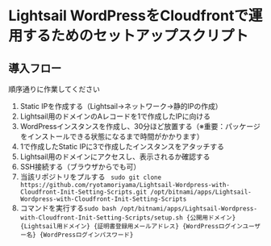# Lightsail WordPressをCloudfrontで運用するためのセットアップスクリプト

## 導入フロー
順序通りに作業してください

1. Static IPを作成する（Lightsail→ネットワーク→静的IPの作成）
2. Lightsail用のドメインのAレコードを1で作成したIPに向ける
3. WordPressインスタンスを作成し、30分ほど放置する（※重要：パッケージをインストールできる状態になるまで時間がかかります）
4. 1で作成したStatic IPに3で作成したインスタンスをアタッチする
5. Lightsail用のドメインにアクセスし、表示されるか確認する
6. SSH接続する（ブラウザからでも可）
7. 当該リポジトリをプルする ` sudo git clone https://github.com/ryotamoriyama/Lightsail-Wordpress-with-Cloudfront-Init-Setting-Scripts.git /opt/bitnami/apps/Lightsail-Wordpress-with-Cloudfront-Init-Setting-Scripts`
8. コマンドを実行する`sudo bash /opt/bitnami/apps/Lightsail-Wordpress-with-Cloudfront-Init-Setting-Scripts/setup.sh {公開用ドメイン} {Lightsail用ドメイン} {証明書登録用メールアドレス} {WordPressログインユーザー名} {WordPressログインパスワード}`